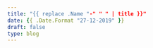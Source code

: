 ```yaml
---
title: "{{ replace .Name "-" " " | title }}"
date: {{ .Date.Format "27-12-2019" }}
draft: false
type: blog
---
```

